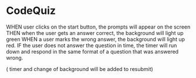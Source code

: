 # CodeQuiz

WHEN user clicks on the start button, the prompts will appear on the screen
THEN when the user gets an answer correct, the background will light up green
WHEN a user marks the wrong answer, the background will light up red.
IF the user does not answer the question in time, the timer will run down and respond in the same format of a question that was answered wrong.

( timer and change of background will be added to resubmit)